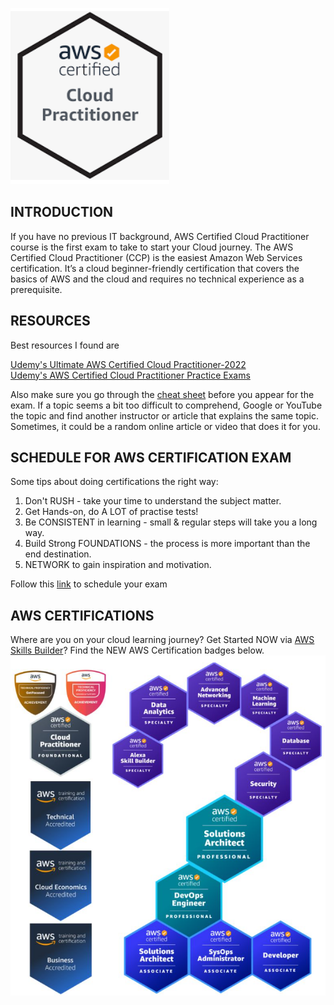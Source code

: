 ![logo](./images/logo.png)
## INTRODUCTION
If you have no previous IT background, AWS Certified Cloud Practitioner course is the first exam to take to start your Cloud journey. The AWS Certified Cloud Practitioner (CCP) is the easiest Amazon Web Services certification. It’s a cloud beginner-friendly certification that covers the basics of AWS and the cloud and requires no technical experience as a prerequisite.

## RESOURCES
Best resources I found are 

[Udemy's Ultimate AWS Certified Cloud Practitioner-2022](https://bit.ly/37vyVx4)  
[Udemy's AWS Certified Cloud Practitioner Practice Exams](https://bit.ly/3hpufgF)

Also make sure you go through the [cheat sheet](AWS_CPE-keyterms.xlsx) before you appear for the exam. If a topic seems a bit too difficult to comprehend, Google or YouTube the topic and find another instructor or article that explains the same topic. Sometimes, it could be a random online article or video that does it for you.

## SCHEDULE FOR AWS CERTIFICATION EXAM
Some tips about doing certifications the right way:

1. Don't RUSH - take your time to understand the subject matter.
2. Get Hands-on, do A LOT of practise tests!
3. Be CONSISTENT in learning - small & regular steps will take you a long way.
4. Build Strong FOUNDATIONS - the process is more important than the end destination.
5. NETWORK to gain inspiration and motivation.

Follow this [link](https://aws.amazon.com/certification/) to schedule your exam

## AWS CERTIFICATIONS
Where are you on your cloud learning journey? Get Started NOW via [AWS Skills Builder](https://lnkd.in/eKDh3FAM)? 
Find the NEW AWS Certification badges below.
![AWS Certifications](./images/Available%20aws%20certifications.png)

